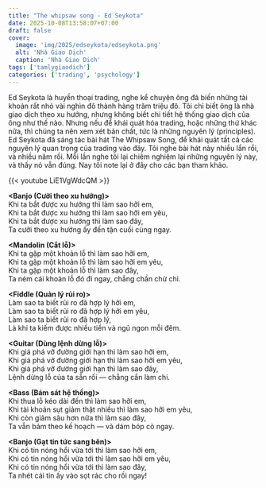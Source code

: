 ```yaml
---
title: "The whipsaw song - Ed Seykota"
date: 2025-10-08T13:58:07+07:00
draft: false
cover:
  image: 'img/2025/edseykota/edseykota.png'
  alt: 'Nhà Giao Dịch'
  caption: 'Nhà Giao Dịch'
tags: ['tamlygiaodich']
categories: ['trading', 'psychology']
---
```


Ed Seykota là huyền thoại trading, nghe kể chuyện ông đã biến những tài khoản rất nhỏ vài nghìn đô thành hàng trăm triệu đô. Tôi chỉ biết ông là nhà giao dịch theo xu hướng, nhưng không biết chi tiết hệ thống giao dịch của ông như thế nào. Nhưng nếu để khái quát hóa trading, hoặc những thứ khác nữa, thì chúng ta nên xem xét bản chất, tức là những nguyên lý (principles). Ed Seykota đã sáng tác bài hát The Whipsaw Song, để khái quát tất cả các nguyên lý quan trọng của trading vào đây. Tôi nghe bài hát này nhiều lần rồi, và nhiều năm rồi. Mỗi lần nghe tôi lại chiêm nghiệm lại những nguyên lý này, và thấy nó vẫn đúng. Nay tôi note lại ở đây cho các bạn tham khảo.

{{< youtube LiE1VgWdcQM >}}


**<Banjo (Cưỡi theo xu hướng)>**  
Khi ta bắt được xu hướng thì làm sao hỡi em,  
Khi ta bắt được xu hướng thì làm sao hỡi em yêu,  
Khi ta bắt được xu hướng thì làm sao đây,  
Ta cưỡi theo xu hướng ấy đến tận cuối cùng ngay.


**<Mandolin (Cắt lỗ)>**  
Khi ta gặp một khoản lỗ thì làm sao hỡi em,  
Khi ta gặp một khoản lỗ thì làm sao hỡi em yêu,  
Khi ta gặp một khoản lỗ thì làm sao đây,  
Ta ném cái khoản lỗ đó đi ngay, chẳng chần chừ chi.


**<Fiddle (Quản lý rủi ro)>**  
Làm sao ta biết rủi ro đã hợp lý hỡi em,  
Làm sao ta biết rủi ro đã hợp lý hỡi em yêu,  
Làm sao ta biết rủi ro đã hợp lý,  
Là khi ta kiếm được nhiều tiền và ngủ ngon mỗi đêm.


**<Guitar (Dùng lệnh dừng lỗ)>**  
Khi giá phá vỡ đường giới hạn thì làm sao hỡi em,  
Khi giá phá vỡ đường giới hạn thì làm sao hỡi em yêu,  
Khi giá phá vỡ đường giới hạn thì làm sao đây,  
Lệnh dừng lỗ của ta sẵn rồi — chẳng cần làm chi.


**<Bass (Bám sát hệ thống)>**  
Khi thua lỗ kéo dài đến thì làm sao hỡi em,  
Khi tài khoản sụt giảm thật nhiều thì làm sao hỡi em yêu,  
Khi còn giảm sâu hơn nữa thì làm sao đây,  
Ta vẫn bám theo kế hoạch — và dám bóp cò ngay.


**<Banjo (Gạt tin tức sang bên)>**  
Khi có tin nóng hổi vừa tới thì làm sao hỡi em,  
Khi có tin nóng hổi vừa tới thì làm sao hỡi em yêu,  
Khi có tin nóng hổi vừa tới thì làm sao đây,  
Ta nhét cái tin ấy vào sọt rác cho rồi ngay!
